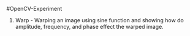 #OpenCV-Experiment

1. Warp - Warping an image using sine function and showing how do amplitude, frequency, and phase effect the warped image.
